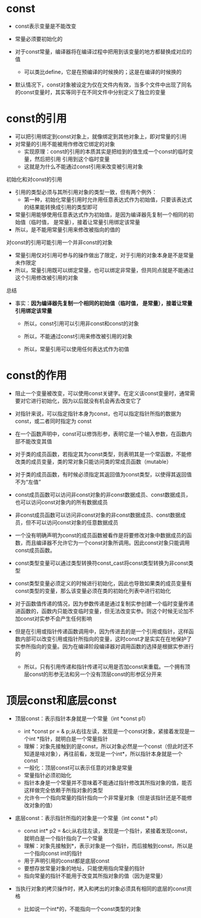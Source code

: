# const

- const表示变量是不能改变
- 常量必须要初始化的
- 对于const常量，编译器将在编译过程中把用到该变量的地方都替换成对应的值
  - 可以类比define，它是在预编译的时候换的；这是在编译的时候换的

- 默认情况下，const对象被设定为仅在文件内有效，当多个文件中出现了同名的const变量时，其实等同于在不同文件中分别定义了独立的变量





# const的引用

- 可以把引用绑定到const对象上，就像绑定到其他对象上，即对常量的引用
- 对常量的引用不能被用作修改它绑定的对象
  - 实现原理：const的引用的本质其实是把给到的值生成一个const的临时变量，然后把引用 引用到这个临时变量
  - 这就是为什么不能通过const引用来改变被引用对象




初始化和对const的引用

- 引用的类型必须与其所引用对象的类型一致，但有两个例外：
  - 第一种，初始化常量引用时允许用任意表达式作为初始值，只要该表达式的结果能转换成引用的类型即可
- 常量引用能够使用任意表达式作为初始值，是因为编译器先复制一个相同的初始值（临时值， 是常量），接着让常量引用绑定该常量
- 所以，是不能用常量引用来修改被指向的值的



对const的引用可能引用一个并非const的对象

- 常量引用仅对引用可参与的操作做出了限定，对于引用的对象本身是不是常量未作限定
- 所以，常量引用既可以绑定常量，也可以绑定非常量，但共同点就是不能通过这个引用修改被引用的对象



总结

- 事实：**因为编译器先复制一个相同的初始值（临时值， 是常量），接着让常量引用绑定该常量**

  - 所以，const引用可以引用非const和const的对象

  - 所以，不能通过const引用来修改被引用的对象
  - 所以，常量引用可以使用任何表达式作为初值





# const的作用

- 阻止一个变量被改变，可以使用const关键字。在定义该const变量时，通常需要对它进行初始化，因为以后就没有机会再去改变它了



- 对指针来说，可以指定指针本身为const，也可以指定指针所指的数据为const，或二者同时指定为 const



- 在一个函数声明中，const可以修饰形参，表明它是一个输入参数，在函数内部不能改变其值
- 对于类的成员函数，若指定其为const类型，则表明其是一个常函数，不能修改类的成员变量，类的常对象只能访问类的常成员函数（mutable）
- 对于类的成员函数，有时候必须指定其返回值为const类型，以使得其返回值不为“左值”
- const成员函数可以访问非const对象的非const数据成员、const数据成员，也可以访问const对象内的所有数据成员
- 非const成员函数可以访问非const对象的非const数据成员、const数据成员，但不可以访问const对象的任意数据成员
- 一个没有明确声明为const的成员函数被看作是将要修改对象中数据成员的函数，而且编译器不允许它为一个const对象所调用。因此const对象只能调用const成员函数。



- const类型变量可以通过类型转换符const_cast将const类型转换为非const类型
- const类型变量必须定义的时候进行初始化，因此也导致如果类的成员变量有const类型的变量，那么该变量必须在类的初始化列表中进行初始化



- 对于函数值传递的情况，因为参数传递是通过复制实参创建一个临时变量传递进函数的，函数内只能改变临时变量，但无法改变实参。则这个时候无论加不加const对实参不会产生任何影响
- 但是在引用或指针传递函数调用中，因为传进去的是一个引用或指针，这样函数内部可以改变引用或指针所指向的变量，这时const才是实实在在地保护了实参所指向的变量。因为在编译阶段编译器对调用函数的选择是根据实参进行的
  - 所以，只有引用传递和指针传递可以用是否加const来重载。一个拥有顶层const的形参无法和另一个没有顶层const的形参区分开来







# 顶层const和底层const

- 顶层const：表示指针本身就是一个常量（int *const p1）
  - int *const pr = & p;从右往左读，发现是一个const对象，紧接着发现是一个int *指针，就明白是一个常量指针
  - 理解：对象先接触到的是const，所以对象必然是一个const（但此时还不知道是啥对象），再往前看，发现是一个int*，所以指针本身就是一个const
  - 一般化：顶层const可以表示任意的对象是常量
  - 常量指针必须初始化
  - 指针本身是一个常量并不意味着不能通过指针修改其所指对象的值，能否这样做完全依赖于所指对象的类型
  - 允许令一个指向常量的指针指向一个非常量对象（但是该指针还是不能修改对象的值）




- 底层const：表示指针所指的对象是一个常量（int const * p1）
  - const int* p2 = &ci;从右往左读，发现是一个指针，紧接着发现const，就明白是一个指针指向了一个常量
  - 理解：对象先接触到*，表示对象是一个指针，而后接触到const，所以是一个指向const int的指针
  - 用于声明引用的const都是底层const
  - 要想存放常量对象的地址，只能使用指向常量的指针
  - 指向常量的指针不能用于改变其所指对象的值（因为是常量）



- 当执行对象的拷贝操作时，拷入和拷出的对象必须具有相同的底层的const资格
  - 比如说一个int*的，不能指向一个const类型的对象